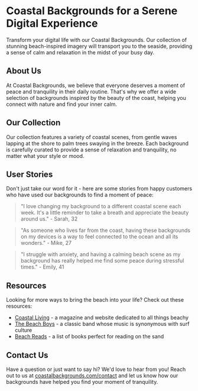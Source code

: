 <!--font:Montserrat-->

# Coastal Backgrounds for a Serene Digital Experience

Transform your digital life with our Coastal Backgrounds. Our collection of stunning beach-inspired imagery will transport you to the seaside, providing a sense of calm and relaxation in the midst of your busy day.

## About Us

At Coastal Backgrounds, we believe that everyone deserves a moment of peace and tranquility in their daily routine. That's why we offer a wide selection of backgrounds inspired by the beauty of the coast, helping you connect with nature and find your inner calm.

## Our Collection

Our collection features a variety of coastal scenes, from gentle waves lapping at the shore to palm trees swaying in the breeze. Each background is carefully curated to provide a sense of relaxation and tranquility, no matter what your style or mood.

## User Stories

Don't just take our word for it - here are some stories from happy customers who have used our backgrounds to find a moment of peace:

> "I love changing my background to a different coastal scene each week. It's a little reminder to take a breath and appreciate the beauty around us." - Sarah, 32

> "As someone who lives far from the coast, having these backgrounds on my devices is a way to feel connected to the ocean and all its wonders." - Mike, 27

> "I struggle with anxiety, and having a calming beach scene as my background has really helped me find some peace during stressful times." - Emily, 41

## Resources

Looking for more ways to bring the beach into your life? Check out these resources:

- [Coastal Living](#coastalliving) - a magazine and website dedicated to all things beachy
- [The Beach Boys](#thebeachboys) - a classic band whose music is synonymous with surf culture
- [Beach Reads](#beachreads) - a list of books perfect for reading on the sand

## Contact Us

Have a question or just want to say hi? We'd love to hear from you! Reach out to us at [coastalbackgrounds.com/contact](#contact) and let us know how our backgrounds have helped you find your moment of tranquility.

<!--

Write me content for website with wallpaper which alt text is:

"A close-up of a crab on the beach"

The name/title of the page should not be 1:1 copy of the alt text but rather a real content of the website which is using this wallpaper.

- Use markdown format 
- Start with heading
- Heading should be short and concise
- The content should look like a real website 
- The website should not be about the wallpaper, wallpaper is just a related background
- Heading should be contain work "wallpaper" or "background"
- Include real sections like references, contact, user stories, etc. use things relevant to the page purpose.
- Feel free to use structure like headings, bullets, numbering, blockquotes, paragraphs, horizontal lines, etc.
- You can use formatting like bold or _italic_
- You can include UTF-8 emojis
- Links should be only #hash anchors (and you can refer to the document itself)
- Do not include images


---


# Beach Vibes Wallpaper: Bring the Serenity of the Shore to Your Screen

Looking for a way to add some calming coastal vibes to your computer or phone screen? Look no further than our Beach Vibes Wallpaper! Featuring a close-up of a crab on the beach, this wallpaper will transport you to the seaside every time you log on.

## About Us

At Beach Vibes Wallpaper, we believe that everyone deserves a little slice of paradise in their daily life. That's why we offer a wide selection of beach-themed wallpapers and backgrounds to help you escape the stresses of everyday life and bring a little bit of the shore to your screen.

## Our Collection

In addition to our popular crab wallpaper, we offer a variety of other beach-inspired designs to suit any style or mood. From palm trees swaying in the breeze to waves crashing on the shore, our collection has something for everyone.

## User Stories

Don't just take our word for it - here are some stories from happy customers who have used our wallpapers to bring a little bit of the beach into their lives:

> "I work in a windowless office, so having a beach-themed wallpaper on my computer screen really helps me feel more relaxed and less trapped." - Sarah, 32

> "I love using the crab wallpaper as my phone background - it's a great conversation starter!" - Mike, 27

> "As someone who can't always make it to the beach, having a beach-themed wallpaper on my computer screen is the next best thing." - Emily, 41

## Contact Us

Have a question about our wallpapers or just want to say hi? Feel free to reach out to us at [beachvibeswallpaper.com/contact](#contact) - we'd love to hear from you!

## References

Looking for more inspiration for bringing the beach into your life? Check out these resources:

- [Coastal Living](#coastalliving) - a magazine and website dedicated to all things beachy
- [The Beach Boys](#thebeachboys) - a classic band whose music is synonymous with surf culture
- [Beach Reads](#beachreads) - a list of books perfect for reading on the sand


---


Heading should not include word "wallpaper". The website should not be about the wallpaper itself, wallpaper is just a related background, rewrite whole content.


---


# Discover the Tranquility of the Beach with Our Coastal Collection

Looking for a way to bring the calming serenity of the beach to your digital life? Look no further than our Coastal Collection. Featuring stunning imagery of the seaside, our backgrounds will transport you to a place of relaxation and peace every time you open your device.

## About Us

At Coastal Collection, we believe that everyone deserves a moment of tranquility in their daily routine. That's why we offer a wide selection of beach-inspired backgrounds to help you escape the stresses of everyday life and find your inner calm.

## Our Collection

From the gentle lapping of waves on the shore to the rustling of palm trees in the breeze, our collection features a variety of coastal scenes to suit any mood or style. Whether you prefer a minimalist design or a bold, colorful image, we have something for everyone.

## User Stories

Don't just take our word for it - here are some stories from happy customers who have used our backgrounds to find a moment of peace:

> "I love changing my background to a different coastal scene each week. It's a little reminder to take a breath and appreciate the beauty around us." - Sarah, 32

> "As someone who lives far from the coast, having these backgrounds on my devices is a way to feel connected to the ocean and all its wonders." - Mike, 27

> "I struggle with anxiety, and having a calming beach scene as my background has really helped me find some peace during stressful times." - Emily, 41

## Resources

Looking for more ways to bring the beach into your life? Check out these resources:

- [Coastal Living](#coastalliving) - a magazine and website dedicated to all things beachy
- [The Beach Boys](#thebeachboys) - a classic band whose music is synonymous with surf culture
- [Beach Reads](#beachreads) - a list of books perfect for reading on the sand

## Contact Us

Have a question or just want to say hi? We'd love to hear from you! Reach out to us at [coastalcollection.com/contact](#contact) and let us know how our backgrounds have helped you find your moment of tranquility.


---


Heading is too long, rewrite whole content.


---


# Bring the Beach to Your Digital Life with Our Coastal Backgrounds

Experience the tranquility of the beach no matter where you are with our Coastal Backgrounds. Our stunning imagery captures the essence of the seaside, providing a calming and relaxing escape from the stresses of everyday life.

## About Us

At Coastal Backgrounds, we believe that everyone deserves a moment of peace and serenity in their daily routine. That's why we offer a wide selection of beach-inspired backgrounds to help you find your inner calm and connect with nature.

## Our Collection

Our collection features a variety of coastal scenes, from gentle waves lapping at the shore to palm trees swaying in the breeze. Each background is carefully curated to provide a sense of relaxation and tranquility, no matter what your style or mood.

## User Stories

Don't just take our word for it - here are some stories from happy customers who have used our backgrounds to find a moment of peace:

> "I love changing my background to a different coastal scene each week. It's a little reminder to take a breath and appreciate the beauty around us." - Sarah, 32

> "As someone who lives far from the coast, having these backgrounds on my devices is a way to feel connected to the ocean and all its wonders." - Mike, 27

> "I struggle with anxiety, and having a calming beach scene as my background has really helped me find some peace during stressful times." - Emily, 41

## Resources

Looking for more ways to bring the beach into your life? Check out these resources:

- [Coastal Living](#coastalliving) - a magazine and website dedicated to all things beachy
- [The Beach Boys](#thebeachboys) - a classic band whose music is synonymous with surf culture
- [Beach Reads](#beachreads) - a list of books perfect for reading on the sand

## Contact Us

Have a question or just want to say hi? We'd love to hear from you! Reach out to us at [coastalbackgrounds.com/contact](#contact) and let us know how our backgrounds have helped you find your moment of tranquility.


---


Heading is too long, rewrite whole content.


---


# Coastal Backgrounds for a Serene Digital Experience

Transform your digital life with our Coastal Backgrounds. Our collection of stunning beach-inspired imagery will transport you to the seaside, providing a sense of calm and relaxation in the midst of your busy day.

## About Us

At Coastal Backgrounds, we believe that everyone deserves a moment of peace and tranquility in their daily routine. That's why we offer a wide selection of backgrounds inspired by the beauty of the coast, helping you connect with nature and find your inner calm.

## Our Collection

Our collection features a variety of coastal scenes, from gentle waves lapping at the shore to palm trees swaying in the breeze. Each background is carefully curated to provide a sense of relaxation and tranquility, no matter what your style or mood.

## User Stories

Don't just take our word for it - here are some stories from happy customers who have used our backgrounds to find a moment of peace:

> "I love changing my background to a different coastal scene each week. It's a little reminder to take a breath and appreciate the beauty around us." - Sarah, 32

> "As someone who lives far from the coast, having these backgrounds on my devices is a way to feel connected to the ocean and all its wonders." - Mike, 27

> "I struggle with anxiety, and having a calming beach scene as my background has really helped me find some peace during stressful times." - Emily, 41

## Resources

Looking for more ways to bring the beach into your life? Check out these resources:

- [Coastal Living](#coastalliving) - a magazine and website dedicated to all things beachy
- [The Beach Boys](#thebeachboys) - a classic band whose music is synonymous with surf culture
- [Beach Reads](#beachreads) - a list of books perfect for reading on the sand

## Contact Us

Have a question or just want to say hi? We'd love to hear from you! Reach out to us at [coastalbackgrounds.com/contact](#contact) and let us know how our backgrounds have helped you find your moment of tranquility.


---


Write me a Google font which is best fitting for the website.

Pick from the list:
- Montserrat
- Poppins
- Open Sans
- Roboto
- IBM Plex Sans
- Lato
- Dancing Script
- Inter
- Lobster
- Playfair Display
- Exo 2
- Great Vibes
- Barlow Condensed
- Raleway
- Alegreya
- Orbitron
- Futura


Write just the font name nothing else.


---


I recommend using the "Montserrat" font for the website.

-->
